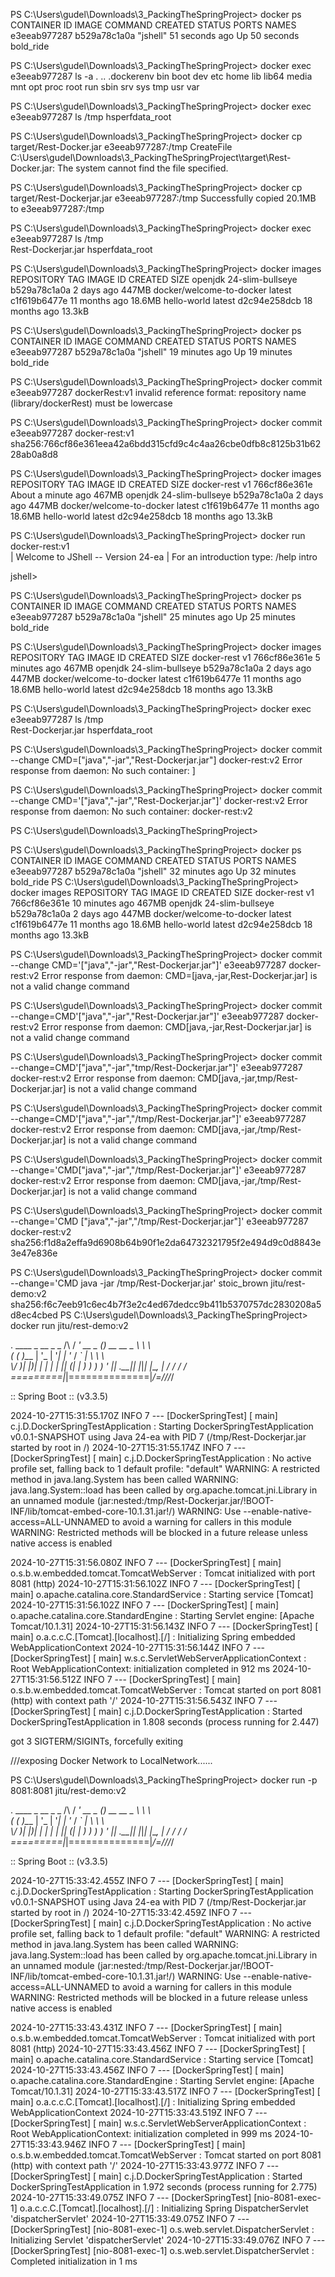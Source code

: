 PS C:\Users\gudel\Downloads\3_PackingTheSpringProject> docker ps
CONTAINER ID   IMAGE          COMMAND    CREATED          STATUS          PORTS     NAMES
e3eeab977287   b529a78c1a0a   "jshell"   51 seconds ago   Up 50 seconds             bold_ride

PS C:\Users\gudel\Downloads\3_PackingTheSpringProject> docker exec e3eeab977287 ls -a
.
..
.dockerenv
bin
boot
dev
etc
home
lib
lib64
media
mnt
opt
proc
root
run
sbin
srv
sys
tmp
usr
var

PS C:\Users\gudel\Downloads\3_PackingTheSpringProject> docker exec e3eeab977287 ls /tmp
hsperfdata_root

PS C:\Users\gudel\Downloads\3_PackingTheSpringProject> docker cp target/Rest-Docker.jar e3eeab977287:/tmp
CreateFile C:\Users\gudel\Downloads\3_PackingTheSpringProject\target\Rest-Docker.jar: The system cannot find the file specified.

PS C:\Users\gudel\Downloads\3_PackingTheSpringProject> docker cp target/Rest-Dockerjar.jar e3eeab977287:/tmp
Successfully copied 20.1MB to e3eeab977287:/tmp

PS C:\Users\gudel\Downloads\3_PackingTheSpringProject> docker exec e3eeab977287 ls /tmp                     
Rest-Dockerjar.jar
hsperfdata_root

PS C:\Users\gudel\Downloads\3_PackingTheSpringProject> docker images 
REPOSITORY                 TAG                IMAGE ID       CREATED         SIZE
openjdk                    24-slim-bullseye   b529a78c1a0a   2 days ago      447MB
docker/welcome-to-docker   latest             c1f619b6477e   11 months ago   18.6MB
hello-world                latest             d2c94e258dcb   18 months ago   13.3kB

PS C:\Users\gudel\Downloads\3_PackingTheSpringProject> docker ps     
CONTAINER ID   IMAGE          COMMAND    CREATED          STATUS          PORTS     NAMES
e3eeab977287   b529a78c1a0a   "jshell"   19 minutes ago   Up 19 minutes             bold_ride


PS C:\Users\gudel\Downloads\3_PackingTheSpringProject> docker commit e3eeab977287 dockerRest:v1
invalid reference format: repository name (library/dockerRest) must be lowercase

PS C:\Users\gudel\Downloads\3_PackingTheSpringProject> docker commit e3eeab977287 docker-rest:v1
sha256:766cf86e361eea42a6bdd315cfd9c4c4aa26cbe0dfb8c8125b31b6228ab0a8d8

PS C:\Users\gudel\Downloads\3_PackingTheSpringProject> docker images
REPOSITORY                 TAG                IMAGE ID       CREATED              SIZE
docker-rest                v1                 766cf86e361e   About a minute ago   467MB
openjdk                    24-slim-bullseye   b529a78c1a0a   2 days ago           447MB
docker/welcome-to-docker   latest             c1f619b6477e   11 months ago        18.6MB
hello-world                latest             d2c94e258dcb   18 months ago        13.3kB

PS C:\Users\gudel\Downloads\3_PackingTheSpringProject> docker run docker-rest:v1                
|  Welcome to JShell -- Version 24-ea
|  For an introduction type: /help intro

jshell>

PS C:\Users\gudel\Downloads\3_PackingTheSpringProject> docker ps
CONTAINER ID   IMAGE          COMMAND    CREATED          STATUS          PORTS     NAMES
e3eeab977287   b529a78c1a0a   "jshell"   25 minutes ago   Up 25 minutes             bold_ride

PS C:\Users\gudel\Downloads\3_PackingTheSpringProject> docker images                                                                
REPOSITORY                 TAG                IMAGE ID       CREATED         SIZE
docker-rest                v1                 766cf86e361e   5 minutes ago   467MB
openjdk                    24-slim-bullseye   b529a78c1a0a   2 days ago      447MB
docker/welcome-to-docker   latest             c1f619b6477e   11 months ago   18.6MB
hello-world                latest             d2c94e258dcb   18 months ago   13.3kB

PS C:\Users\gudel\Downloads\3_PackingTheSpringProject> docker exec e3eeab977287 ls /tmp                     
Rest-Dockerjar.jar
hsperfdata_root

PS C:\Users\gudel\Downloads\3_PackingTheSpringProject> docker commit --change CMD=["java","-jar","Rest-Dockerjar.jar"] docker-rest:v2
Error response from daemon: No such container: ]

PS C:\Users\gudel\Downloads\3_PackingTheSpringProject> docker commit --change CMD='["java","-jar","Rest-Dockerjar.jar"]' docker-rest:v2
Error response from daemon: No such container: docker-rest:v2

PS C:\Users\gudel\Downloads\3_PackingTheSpringProject>

PS C:\Users\gudel\Downloads\3_PackingTheSpringProject> docker ps                                                                       
CONTAINER ID   IMAGE          COMMAND    CREATED          STATUS          PORTS     NAMES
e3eeab977287   b529a78c1a0a   "jshell"   32 minutes ago   Up 32 minutes             bold_ride
PS C:\Users\gudel\Downloads\3_PackingTheSpringProject> docker images
REPOSITORY                 TAG                IMAGE ID       CREATED          SIZE
docker-rest                v1                 766cf86e361e   10 minutes ago   467MB
openjdk                    24-slim-bullseye   b529a78c1a0a   2 days ago       447MB
docker/welcome-to-docker   latest             c1f619b6477e   11 months ago    18.6MB
hello-world                latest             d2c94e258dcb   18 months ago    13.3kB

PS C:\Users\gudel\Downloads\3_PackingTheSpringProject> docker commit --change CMD='["java","-jar","Rest-Dockerjar.jar"]' e3eeab977287 docker-rest:v2
Error response from daemon: CMD=[java,-jar,Rest-Dockerjar.jar] is not a valid change command

PS C:\Users\gudel\Downloads\3_PackingTheSpringProject> docker commit --change=CMD'["java","-jar","Rest-Dockerjar.jar"]' e3eeab977287 docker-rest:v2 
Error response from daemon: CMD[java,-jar,Rest-Dockerjar.jar] is not a valid change command

PS C:\Users\gudel\Downloads\3_PackingTheSpringProject> docker commit --change=CMD'["java","-jar","tmp/Rest-Dockerjar.jar"]' e3eeab977287 docker-rest:v2 
Error response from daemon: CMD[java,-jar,tmp/Rest-Dockerjar.jar] is not a valid change command

PS C:\Users\gudel\Downloads\3_PackingTheSpringProject> docker commit --change=CMD'["java","-jar","/tmp/Rest-Dockerjar.jar"]' e3eeab977287 docker-rest:v2
Error response from daemon: CMD[java,-jar,/tmp/Rest-Dockerjar.jar] is not a valid change command

PS C:\Users\gudel\Downloads\3_PackingTheSpringProject> docker commit --change='CMD["java","-jar","/tmp/Rest-Dockerjar.jar"]' e3eeab977287 docker-rest:v2
Error response from daemon: CMD[java,-jar,/tmp/Rest-Dockerjar.jar] is not a valid change command

PS C:\Users\gudel\Downloads\3_PackingTheSpringProject> docker commit --change='CMD ["java","-jar","/tmp/Rest-Dockerjar.jar"]' e3eeab977287 docker-rest:v2
sha256:f1d8a2effa9d6908b64b90f1e2da64732321795f2e494d9c0d8843e3e47e836e

PS C:\Users\gudel\Downloads\3_PackingTheSpringProject> docker commit --change='CMD java -jar /tmp/Rest-Dockerjar.jar' stoic_brown jitu/rest-demo:v2          
sha256:f6c7eeb91c6ec4b7f3e2c4ed67dedcc9b411b5370757dc2830208a5d8ec4cbed
PS C:\Users\gudel\Downloads\3_PackingTheSpringProject>  docker run jitu/rest-demo:v2                                                               

  .   ____          _            __ _ _
 /\\ / ___'_ __ _ _(_)_ __  __ _ \ \ \ \
( ( )\___ | '_ | '_| | '_ \/ _` | \ \ \ \
 \\/  ___)| |_)| | | | | || (_| |  ) ) ) )
  '  |____| .__|_| |_|_| |_\__, | / / / /
 =========|_|==============|___/=/_/_/_/

 :: Spring Boot ::                (v3.3.5)

2024-10-27T15:31:55.170Z  INFO 7 --- [DockerSpringTest] [           main] c.j.D.DockerSpringTestApplication        : Starting DockerSpringTestApplication v0.0.1-SNAPSHOT using Java 24-ea with PID 7 (/tmp/Rest-Dockerjar.jar started by root in /)
2024-10-27T15:31:55.174Z  INFO 7 --- [DockerSpringTest] [           main] c.j.D.DockerSpringTestApplication        : No active profile set, falling back to 1 default profile: "default"
WARNING: A restricted method in java.lang.System has been called
WARNING: java.lang.System::load has been called by org.apache.tomcat.jni.Library in an unnamed module (jar:nested:/tmp/Rest-Dockerjar.jar/!BOOT-INF/lib/tomcat-embed-core-10.1.31.jar!/)
WARNING: Use --enable-native-access=ALL-UNNAMED to avoid a warning for callers in this module
WARNING: Restricted methods will be blocked in a future release unless native access is enabled

2024-10-27T15:31:56.080Z  INFO 7 --- [DockerSpringTest] [           main] o.s.b.w.embedded.tomcat.TomcatWebServer  : Tomcat initialized with port 8081 (http)
2024-10-27T15:31:56.102Z  INFO 7 --- [DockerSpringTest] [           main] o.apache.catalina.core.StandardService   : Starting service [Tomcat]
2024-10-27T15:31:56.102Z  INFO 7 --- [DockerSpringTest] [           main] o.apache.catalina.core.StandardEngine    : Starting Servlet engine: [Apache Tomcat/10.1.31]
2024-10-27T15:31:56.143Z  INFO 7 --- [DockerSpringTest] [           main] o.a.c.c.C.[Tomcat].[localhost].[/]       : Initializing Spring embedded WebApplicationContext
2024-10-27T15:31:56.144Z  INFO 7 --- [DockerSpringTest] [           main] w.s.c.ServletWebServerApplicationContext : Root WebApplicationContext: initialization completed in 912 ms 
2024-10-27T15:31:56.512Z  INFO 7 --- [DockerSpringTest] [           main] o.s.b.w.embedded.tomcat.TomcatWebServer  : Tomcat started on port 8081 (http) with context path '/'
2024-10-27T15:31:56.543Z  INFO 7 --- [DockerSpringTest] [           main] c.j.D.DockerSpringTestApplication        : Started DockerSpringTestApplication in 1.808 seconds (process running for 2.447)

got 3 SIGTERM/SIGINTs, forcefully exiting



///exposing Docker Network to LocalNetwork......

PS C:\Users\gudel\Downloads\3_PackingTheSpringProject>  docker run -p 8081:8081  jitu/rest-demo:v2                                                 

  .   ____          _            __ _ _
 /\\ / ___'_ __ _ _(_)_ __  __ _ \ \ \ \
( ( )\___ | '_ | '_| | '_ \/ _` | \ \ \ \
 \\/  ___)| |_)| | | | | || (_| |  ) ) ) )
  '  |____| .__|_| |_|_| |_\__, | / / / /
 =========|_|==============|___/=/_/_/_/

 :: Spring Boot ::                (v3.3.5)

2024-10-27T15:33:42.455Z  INFO 7 --- [DockerSpringTest] [           main] c.j.D.DockerSpringTestApplication        : Starting DockerSpringTestApplication v0.0.1-SNAPSHOT using Java 24-ea with PID 7 (/tmp/Rest-Dockerjar.jar started by root in /)
2024-10-27T15:33:42.459Z  INFO 7 --- [DockerSpringTest] [           main] c.j.D.DockerSpringTestApplication        : No active profile set, falling back to 1 default profile: "default"
WARNING: A restricted method in java.lang.System has been called
WARNING: java.lang.System::load has been called by org.apache.tomcat.jni.Library in an unnamed module (jar:nested:/tmp/Rest-Dockerjar.jar/!BOOT-INF/lib/tomcat-embed-core-10.1.31.jar!/)
WARNING: Use --enable-native-access=ALL-UNNAMED to avoid a warning for callers in this module
WARNING: Restricted methods will be blocked in a future release unless native access is enabled

2024-10-27T15:33:43.431Z  INFO 7 --- [DockerSpringTest] [           main] o.s.b.w.embedded.tomcat.TomcatWebServer  : Tomcat initialized with port 8081 (http)
2024-10-27T15:33:43.456Z  INFO 7 --- [DockerSpringTest] [           main] o.apache.catalina.core.StandardService   : Starting service [Tomcat]
2024-10-27T15:33:43.456Z  INFO 7 --- [DockerSpringTest] [           main] o.apache.catalina.core.StandardEngine    : Starting Servlet engine: [Apache Tomcat/10.1.31]
2024-10-27T15:33:43.517Z  INFO 7 --- [DockerSpringTest] [           main] o.a.c.c.C.[Tomcat].[localhost].[/]       : Initializing Spring embedded WebApplicationContext
2024-10-27T15:33:43.519Z  INFO 7 --- [DockerSpringTest] [           main] w.s.c.ServletWebServerApplicationContext : Root WebApplicationContext: initialization completed in 999 ms 
2024-10-27T15:33:43.946Z  INFO 7 --- [DockerSpringTest] [           main] o.s.b.w.embedded.tomcat.TomcatWebServer  : Tomcat started on port 8081 (http) with context path '/'
2024-10-27T15:33:43.977Z  INFO 7 --- [DockerSpringTest] [           main] c.j.D.DockerSpringTestApplication        : Started DockerSpringTestApplication in 1.972 seconds (process running for 2.775)
2024-10-27T15:33:49.075Z  INFO 7 --- [DockerSpringTest] [nio-8081-exec-1] o.a.c.c.C.[Tomcat].[localhost].[/]       : Initializing Spring DispatcherServlet 'dispatcherServlet'
2024-10-27T15:33:49.075Z  INFO 7 --- [DockerSpringTest] [nio-8081-exec-1] o.s.web.servlet.DispatcherServlet        : Initializing Servlet 'dispatcherServlet'
2024-10-27T15:33:49.076Z  INFO 7 --- [DockerSpringTest] [nio-8081-exec-1] o.s.web.servlet.DispatcherServlet        : Completed initialization in 1 ms



